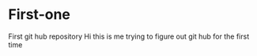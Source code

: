 # First-one
First git hub repository
Hi this is me trying to figure out git hub for the first time


